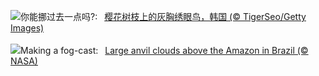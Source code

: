 ![](https://www.bing.com/th?id=OHR.WhiteEyes_ZH-CN1130380430_UHD.jpg&w=1000)你能挪过去一点吗?:&nbsp;&ensp;[樱花树枝上的灰胸绣眼鸟，韩国 (© TigerSeo/Getty Images)](https://www.bing.com/th?id=OHR.WhiteEyes_ZH-CN1130380430_UHD.jpg)
<br><br/>
![](https://www.bing.com/th?id=OHR.AmazonClouds_EN-US2049846873_UHD.jpg&w=1000)Making a fog-cast:&nbsp;&ensp;[Large anvil clouds above the Amazon in Brazil (© NASA)](https://www.bing.com/th?id=OHR.AmazonClouds_EN-US2049846873_UHD.jpg)
<br><br/>

